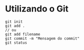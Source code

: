 # Utilizando o Git

    git init
    git add .
    // ou
    git add filename
    git commit -m "Mensagem do commit"
    git status
